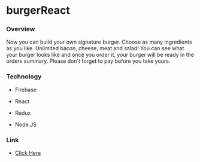 # burgerReact

### Overview
Now you can build your own signature burger. Choose as many ingredients as you like. Unlimited bacon, cheese, meat and salad! You can see what your burger looks like and once you order it, your burger will be ready in the orders summary. Please don't forget to pay before you take yours.

### Technology
* Firebase

* React

* Redux

* Node.JS

### Link

* [Click Here](https://burger-redux.herokuapp.com/)
